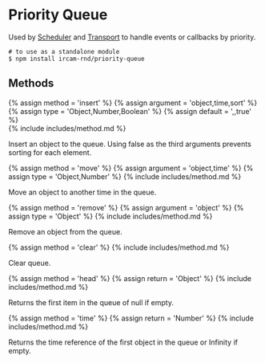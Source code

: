---
---

# Priority Queue

Used by [Scheduler](#audio-scheduler) and [Transport](#audio-transport) to handle
events or callbacks by priority.

~~~
# to use as a standalone module
$ npm install ircam-rnd/priority-queue
~~~

## Methods

{% assign method = 'insert' %}
{% assign argument = 'object,time,sort' %}
{% assign type = 'Object,Number,Boolean' %}
{% assign default = ',,true' %}   
{% include includes/method.md %}

Insert an object to the queue. Using false as the third arguments prevents sorting
for each element.

{% assign method = 'move' %}
{% assign argument = 'object,time' %}
{% assign type = 'Object,Number' %}
{% include includes/method.md %}

Move an object to another time in the queue.

{% assign method = 'remove' %}
{% assign argument = 'object' %}
{% assign type = 'Object' %}
{% include includes/method.md %}

Remove an object from the queue.

{% assign method = 'clear' %}
{% include includes/method.md %}

Clear queue.

{% assign method = 'head' %}
{% assign return = 'Object' %}
{% include includes/method.md %}

Returns the first item in the queue of null if empty.

{% assign method = 'time' %}
{% assign return = 'Number' %}
{% include includes/method.md %}

Returns the time reference of the first object in the queue or Infinity if empty.
